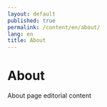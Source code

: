 ```yaml
---
layout: default
published: true
permalink: /content/en/about/
lang: en
title: About
---
```


# About

About page editorial content

